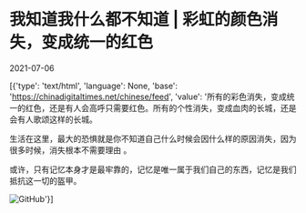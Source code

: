 # 我知道我什么都不知道 | 彩虹的颜色消失，变成统一的红色

2021-07-06

[{'type': 'text/html', 'language': None, 'base': 'https://chinadigitaltimes.net/chinese/feed', 'value': '所有的彩色消失，变成统一的红色，还是有人会高呼只需要红色。所有的个性消失，变成血肉的长城，还是会有人歌颂这样的长城。

生活在这里，最大的恐惧就是你不知道自己什么时候会因什么样的原因消失，因为很多时候，消失根本不需要理由 。

或许，只有记忆本身才是最牢靠的，记忆是唯一属于我们自己的东西，记忆是我们抵抗这一切的盔甲。

![GitHub](https://chinadigitaltimes.net/chinese/files/2021/07/post-667971-60e4c76df0c21.)'}]
